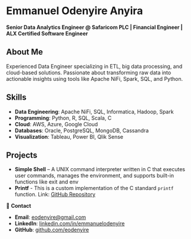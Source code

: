 # Emmanuel Odenyire Anyira  

**Senior Data Analytics Engineer @ Safaricom PLC | Financial Engineer | ALX Certified Software Engineer**  

## About Me  
Experienced Data Engineer specializing in ETL, big data processing, and cloud-based solutions. Passionate about transforming raw data into actionable insights using tools like Apache NiFi, Spark, SQL, and Python.  

## Skills  
- **Data Engineering**: Apache NiFi, SQL, Informatica, Hadoop, Spark  
- **Programming**: Python, R, SQL, Scala, C  
- **Cloud**: AWS, Azure, Google Cloud  
- **Databases**: Oracle, PostgreSQL, MongoDB, Cassandra  
- **Visualization**: Tableau, Power BI, Qlik Sense  

## Projects  
- **Simple Shell** – A UNIX command interpreter written in C that executes user commands, manages the environment, and supports built-in functions like exit and env 
- **Printf** - This is a custom implementation of the C standard `printf` function. Link: [GitHub Repository](https://github.com/eodenyire/printf)

📩 **Contact**  
- **Email**: eodenyire@gmail.com  
- **LinkedIn**: [linkedin.com/in/emmanuelodenyire](https://linkedin.com/in/emmanuelodenyire)  
- **GitHub**: [github.com/eodenyire](https://github.com/eodenyire)  
